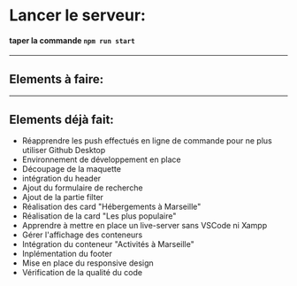 # Lancer le serveur:

#### taper la commande `npm run start`

-------------------------------------------------------
## Elements à faire:



-------------------------------------------------------
## Elements déjà fait:

- Réapprendre les push effectués en ligne de commande pour ne plus utiliser Github Desktop
- Environnement de développement en place
- Découpage de la maquette
- intégration du header
- Ajout du formulaire de recherche
- Ajout de la partie filter
- Réalisation des card "Hébergements à Marseille"
- Réalisation de la card "Les plus populaire"
- Apprendre à mettre en place un live-server sans VSCode ni Xampp
- Gérer l'affichage des conteneurs
- Intégration du conteneur "Activités à Marseille"
- Inplémentation du footer
- Mise en place du responsive design
- Vérification de la qualité du code